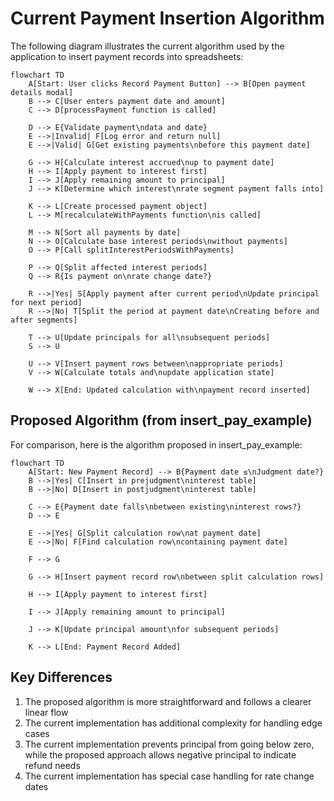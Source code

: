 # Current Payment Insertion Algorithm

The following diagram illustrates the current algorithm used by the application to insert payment records into spreadsheets:

```mermaid
flowchart TD
    A[Start: User clicks Record Payment Button] --> B[Open payment details modal]
    B --> C[User enters payment date and amount]
    C --> D[processPayment function is called]
    
    D --> E{Validate payment\ndata and date}
    E -->|Invalid| F[Log error and return null]
    E -->|Valid| G[Get existing payments\nbefore this payment date]
    
    G --> H[Calculate interest accrued\nup to payment date]
    H --> I[Apply payment to interest first]
    I --> J[Apply remaining amount to principal]
    J --> K[Determine which interest\nrate segment payment falls into]
    
    K --> L[Create processed payment object]
    L --> M[recalculateWithPayments function\nis called]
    
    M --> N[Sort all payments by date]
    N --> O[Calculate base interest periods\nwithout payments]
    O --> P[Call splitInterestPeriodsWithPayments]
    
    P --> Q[Split affected interest periods]
    Q --> R{Is payment on\nrate change date?}
    
    R -->|Yes| S[Apply payment after current period\nUpdate principal for next period]
    R -->|No| T[Split the period at payment date\nCreating before and after segments]
    
    T --> U[Update principals for all\nsubsequent periods]
    S --> U
    
    U --> V[Insert payment rows between\nappropriate periods]
    V --> W[Calculate totals and\nupdate application state]
    
    W --> X[End: Updated calculation with\npayment record inserted]
```

## Proposed Algorithm (from insert_pay_example)

For comparison, here is the algorithm proposed in insert_pay_example:

```mermaid
flowchart TD
    A[Start: New Payment Record] --> B{Payment date ≤\nJudgment date?}
    B -->|Yes| C[Insert in prejudgment\ninterest table]
    B -->|No| D[Insert in postjudgment\ninterest table]
    
    C --> E{Payment date falls\nbetween existing\ninterest rows?}
    D --> E
    
    E -->|Yes| G[Split calculation row\nat payment date]
    E -->|No| F[Find calculation row\ncontaining payment date]
    
    F --> G
    
    G --> H[Insert payment record row\nbetween split calculation rows]
    
    H --> I[Apply payment to interest first]
    
    I --> J[Apply remaining amount to principal]
    
    J --> K[Update principal amount\nfor subsequent periods]
    
    K --> L[End: Payment Record Added]
```

## Key Differences

1. The proposed algorithm is more straightforward and follows a clearer linear flow
2. The current implementation has additional complexity for handling edge cases
3. The current implementation prevents principal from going below zero, while the proposed approach allows negative principal to indicate refund needs
4. The current implementation has special case handling for rate change dates
